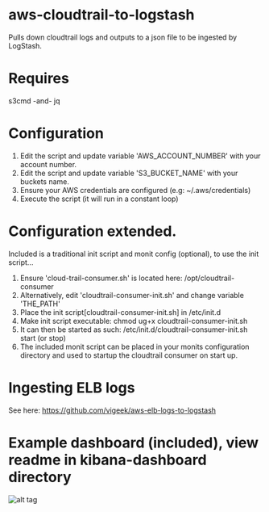 # aws-cloudtrail-to-logstash
Pulls down cloudtrail logs and outputs to a json file to be ingested by LogStash.

# Requires
s3cmd -and- jq

# Configuration

1. Edit the script and update variable 'AWS_ACCOUNT_NUMBER' with your account number.
2. Edit the script and update variable 'S3_BUCKET_NAME' with your buckets name.
3. Ensure your AWS credentials are configured (e.g:  ~/.aws/credentials)
4. Execute the script (it will run in a constant loop)

# Configuration extended.
Included is a traditional init script and monit config (optional), to use the init script...

1. Ensure 'cloud-trail-consumer.sh' is located here:  /opt/cloudtrail-consumer
2. Alternatively, edit 'cloudtrail-consumer-init.sh' and change variable 'THE_PATH'
3. Place the init script[cloudtrail-consumer-init.sh] in /etc/init.d
4. Make init script executable:  chmod ug+x cloudtrail-consumer-init.sh
5. It can then be started as such:  /etc/init.d/cloudtrail-consumer-init.sh start (or stop)
6. The included monit script can be placed in your monits configuration directory and used to startup the cloudtrail consumer on start up.

# Ingesting ELB logs
See here:  https://github.com/vigeek/aws-elb-logs-to-logstash

# Example dashboard (included), view readme in kibana-dashboard directory
![alt tag](https://github.com/vigeek/aws-cloudtrail-to-logstash/blob/master/kibana-dashboard/dashboard-partial-ss.png)
